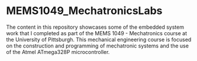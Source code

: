 # MEMS1049_MechatronicsLabs

The content in this repository showcases some of the embedded system work that I completed as part of the MEMS 1049 - Mechatronics course at the University of Pittsburgh. This mechanical engineering course is focused on the construction and programming of mechatronic systems and the use of the Atmel ATmega328P microcontroller.
